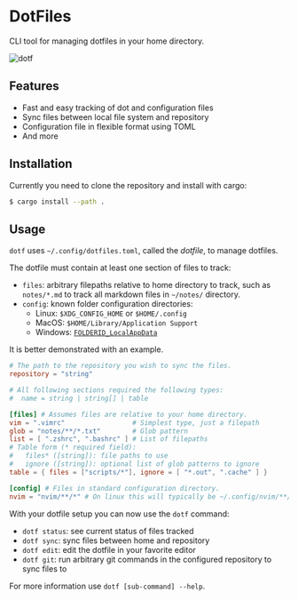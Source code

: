 # DotFiles

CLI tool for managing dotfiles in your home directory.

![dotf](https://user-images.githubusercontent.com/14161483/196793590-65b571ca-8d14-4d5e-9c64-cd686d816e98.png)

## Features

- Fast and easy tracking of dot and configuration files
- Sync files between local file system and repository
- Configuration file in flexible format using TOML
- And more

## Installation

Currently you need to clone the repository and install with cargo:

```sh
$ cargo install --path .
```

## Usage

`dotf` uses `~/.config/dotfiles.toml`, called the _dotfile_, to manage dotfiles.

The dotfile must contain at least one section of files to track:
- `files`: arbitrary filepaths relative to home directory to track, such as `notes/*.md` to track all markdown files in `~/notes/` directory.
- `config`: known folder configuration directories:
  - Linux: `$XDG_CONFIG_HOME` or `$HOME/.config`
  - MacOS: `$HOME/Library/Application Support`
  - Windows: [`FOLDERID_LocalAppData`](https://learn.microsoft.com/sv-se/windows/win32/shell/knownfolderid?redirectedfrom=MSDN)

It is better demonstrated with an example.

```toml
# The path to the repository you wish to sync the files.
repository = "string"

# All following sections required the following types:
#  name = string | string[] | table

[files] # Assumes files are relative to your home directory.
vim = ".vimrc"                 # Simplest type, just a filepath
glob = "notes/**/*.txt"        # Glob pattern
list = [ ".zshrc", ".bashrc" ] # List of filepaths
# Table form (* required field):
#   files* ([string]): file paths to use
#   ignore ([string]): optional list of glob patterns to ignore
table = { files = ["scripts/*"], ignore = [ "*.out", ".cache" ] }

[config] # Files in standard configuration directory.
nvim = "nvim/**/*" # On linux this will typically be ~/.config/nvim/**/*
```

With your dotfile setup you can now use the `dotf` command:
  - `dotf status`: see current status of files tracked
  - `dotf sync`: sync files between home and repository
  - `dotf edit`: edit the dotfile in your favorite editor
  - `dotf git`: run arbitrary git commands in the configured repository to sync files to

For more information use `dotf [sub-command] --help`.
